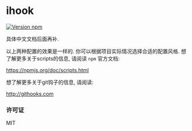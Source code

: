 # ihook

[![Version npm][version]](http://browsenpm.org/package/ihook)

[version]: https://img.shields.io/npm/v/ihook.svg?style=flat-square

具体中文文档后面再补.

以上两种配置的效果是一样的. 你可以根据项目实际情况选择合适的配置风格. 想了解更多关于scripts的信息, 请阅读 `npm` 官方文档:

https://npmjs.org/doc/scripts.html

想了解更多关于git钩子的信息, 请阅读:

http://githooks.com

### 许可证

MIT